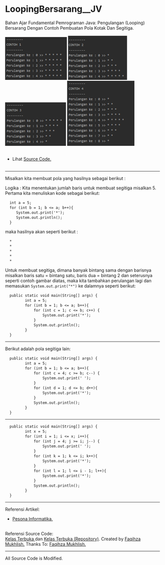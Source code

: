 # LoopingBersarang__JV
Bahan Ajar Fundamental Pemrograman Java: Pengulangan (Looping) Bersarang Dengan Contoh Pembuatan Pola Kotak Dan Segitiga.<br><br>
<img src="https://github.com/RizkyKhapidsyah/LoopingBersarang__JV/blob/master/results/001.PNG">
<img src="https://github.com/RizkyKhapidsyah/LoopingBersarang__JV/blob/master/results/002.PNG">
<img src="https://github.com/RizkyKhapidsyah/LoopingBersarang__JV/blob/master/results/003.PNG">
<img src="https://github.com/RizkyKhapidsyah/LoopingBersarang__JV/blob/master/results/004.PNG"><br><br>
- Lihat <a href="https://github.com/RizkyKhapidsyah/LoopingBersarang__JV/blob/master/src/com/rizkykhapidsyah/loopingbersarang/Main.java">Source Code.</a><br><br>

-----

Misalkan kita membuat pola yang hasilnya sebagai berikut :

Logika :
Kita menentukan jumlah baris untuk membuat segitiga misalkan 5.
Pertama kita menuliskan kode sebagai berikut:

      int a = 5;
      for (int b = 1; b <= a; b++){
         System.out.print('*');
         System.out.println();
      }

maka hasilnya akan seperti berikut :

      *
      *
      *
      *
      *

Untuk membuat segitiga, dimana banyak bintang sama dengan barisnya misalkan baris satu = bintang satu, baris dua = bintang 2 dan seterusnya seperti contoh gambar diatas, maka kita tambahkan perulangan lagi dan memasukan <code>System.out.print("*")</code> ke dalamnya seperti berikut:

      public static void main(String[] args) {
             int a = 5;
             for (int b = 1; b <= a; b++){
                 for (int c = 1; c <= b; c++) {
                     System.out.print('*');
                 }
                 System.out.println();
             }
      }

-----

Berikut adalah pola segitiga lain:

      public static void main(String[] args) {
             int a = 5;
             for (int b = 1; b <= a; b++){
                 for (int c = 4; c >= b; c--) {
                     System.out.print(' ');
                 }
                 for (int d = 1; d <= b; d++){
                     System.out.print('*');
                 }
                 System.out.println();
             }
      }

-----

      public static void main(String[] args) {
             int x = 5;
             for (int i = 1; i <= x; i++){
                 for (int j = 4; j >= i; j--) {
                     System.out.print(' ');
                 }
                 for (int k = 1; k <= i; k++){
                     System.out.print('*');
                 }
                 for (int l = 1; l <= i - 1; l++){
                     System.out.print('*');
                 }
                 System.out.println();
             }
      }


-----
Referensi Artikel: <br>
- <a href="https://pesonainformatika.com">Pesona Informatika.</a><br>

<br>Referensi Source Code:<br>
<a href="https://www.youtube.com/user/faqihzamukhlish"> Kelas Terbuka </a> dan <a href="https://github.com/kelasterbuka"> Kelas Terbuka (Repository)</a>. Created by <a href="https://github.com/faqihza">Faqihza Mukhlish.</a> Thanks To: <a href="https://www.youtube.com/channel/UCRGHjysoCemh4y7tCJQs30w/about">Faqihza Mukhlish.</a><br>

-----
All Source Code is Modified.
